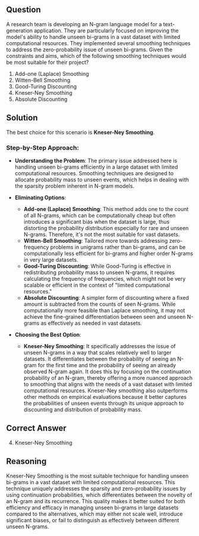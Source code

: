 ## Question

A research team is developing an N-gram language model for a text-generation application. They are particularly focused on improving the model's ability to handle unseen bi-grams in a vast dataset with limited computational resources. They implemented several smoothing techniques to address the zero-probability issue of unseen bi-grams. Given the constraints and aims, which of the following smoothing techniques would be most suitable for their project?

1. Add-one (Laplace) Smoothing
2. Witten-Bell Smoothing
3. Good-Turing Discounting
4. Kneser-Ney Smoothing
5. Absolute Discounting

## Solution

The best choice for this scenario is **Kneser-Ney Smoothing**.

### Step-by-Step Approach:

- **Understanding the Problem**: The primary issue addressed here is handling unseen bi-grams efficiently in a large dataset with limited computational resources. Smoothing techniques are designed to allocate probability mass to unseen events, which helps in dealing with the sparsity problem inherent in N-gram models.

- **Eliminating Options**:
  - **Add-one (Laplace) Smoothing**: This method adds one to the count of all N-grams, which can be computationally cheap but often introduces a significant bias when the dataset is large, thus distorting the probability distribution especially for rare and unseen N-grams. Therefore, it's not the most suitable for vast datasets.
  - **Witten-Bell Smoothing**: Tailored more towards addressing zero-frequency problems in unigrams rather than bi-grams, and can be computationally less efficient for bi-grams and higher order N-grams in very large datasets.
  - **Good-Turing Discounting**: While Good-Turing is effective in redistributing probability mass to unseen N-grams, it requires calculating the frequency of frequencies, which might not be very scalable or efficient in the context of "limited computational resources."
  - **Absolute Discounting**: A simpler form of discounting where a fixed amount is subtracted from the counts of seen N-grams. While computationally more feasible than Laplace smoothing, it may not achieve the fine-grained differentiation between seen and unseen N-grams as effectively as needed in vast datasets.
  
- **Choosing the Best Option**:
  - **Kneser-Ney Smoothing**: It specifically addresses the issue of unseen N-grams in a way that scales relatively well to larger datasets. It differentiates between the probability of seeing an N-gram for the first time and the probability of seeing an already observed N-gram again. It does this by focusing on the continuation probability of an N-gram, thereby offering a more nuanced approach to smoothing that aligns with the needs of a vast dataset with limited computational resources. Kneser-Ney smoothing also outperforms other methods on empirical evaluations because it better captures the probabilities of unseen events through its unique approach to discounting and distribution of probability mass.

## Correct Answer

4. Kneser-Ney Smoothing

## Reasoning

Kneser-Ney Smoothing is the most suitable technique for handling unseen bi-grams in a vast dataset with limited computational resources. This technique uniquely addresses the sparsity and zero-probability issues by using continuation probabilities, which differentiates between the novelty of an N-gram and its recurrence. This quality makes it better suited for both efficiency and efficacy in managing unseen bi-grams in large datasets compared to the alternatives, which may either not scale well, introduce significant biases, or fail to distinguish as effectively between different unseen N-grams.